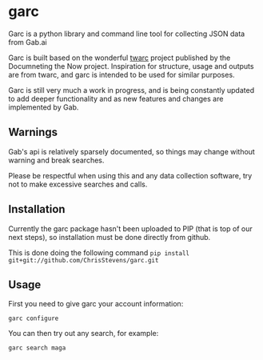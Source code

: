 garc
=====

Garc is a python library and command line tool for collecting JSON data from Gab.ai

Garc is built based on the wonderful [twarc](https://github.com/DocNow/twarc) project published by the Documneting the Now project. Inspiration for structure, usage and outputs are from twarc, and garc is intended to be used for similar purposes.

Garc is still very much a work in progress, and is being constantly updated to add deeper functionality and as new features and changes are implemented by Gab.


## Warnings

Gab's api is relatively sparsely documented, so things may change without warning and break searches.

Please be respectful when using this and any data collection software, try not to make excessive searches and calls.


## Installation

Currently the garc package hasn't been uploaded to PIP (that is top of our next steps), so installation must be done directly from github.

This is done doing the following command `pip install git+git://github.com/ChrisStevens/garc.git`


## Usage

First you need to give garc your account information:

    garc configure

You can then try out any search, for example:

    garc search maga

